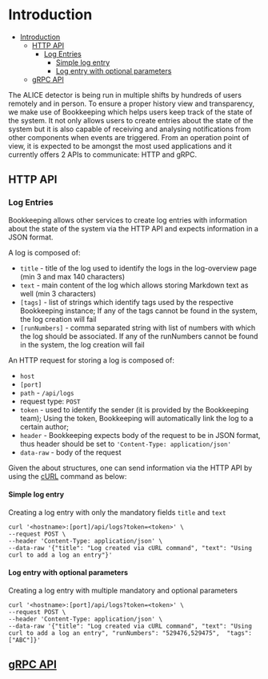 # Introduction


- [Introduction](#introduction)
  - [HTTP API](#http-api)
    - [Log Entries](#log-entries)
      - [Simple log entry](#simple-log-entry)
      - [Log entry with optional parameters](#log-entry-with-optional-parameters)
  - [gRPC API](#grpc-api)

The ALICE detector is being run in multiple shifts by hundreds of users remotely and in person. To ensure a proper history view and transparency, we make use of Bookkeeping which helps users keep track of the state of the system. It not only allows users to create entries about the state of the system but it is also capable of receiving and analysing notifications from other components when events are triggered. From an operation point of view, it is expected to be amongst the most used applications and it currently offers 2 APIs to communicate: HTTP and gRPC.

## HTTP API

### Log Entries

Bookkeeping allows other services to create log entries with information about the state of the system via the HTTP API and expects information in a JSON format.

A log is composed of:
- `title` - title of the log used to identify the logs in the log-overview page (min 3 and max 140 characters)
- `text` - main content of the log which allows storing Markdown text as well (min 3 characters)
- `[tags]` - list of strings which identify tags used by the respective Bookkeeping instance; If any of the tags cannot be found in the system, the log creation will fail
- `[runNumbers]` - comma separated string with list of numbers with which the log should be associated. If any of the runNumbers cannot be found in the system, the log creation will fail

An HTTP request for storing a log is composed of:
- `host`
- `[port]`
- `path` - `/api/logs`
- request type: `POST`
- `token` - used to identify the sender (it is provided by the Bookkeeping team); Using the token, Bookkeeping will automatically link the log to a certain author;
- `header` - Bookkeeping expects body of the request to be in JSON format, thus header should be set to `'Content-Type: application/json'`
- `data-raw` - body of the request

Given the about structures, one can send information via the HTTP API by using the [cURL](https://curl.se/docs/manpage.html) command as below:

#### Simple log entry
Creating a log entry with only the mandatory fields `title` and `text`
``` 
curl '<hostname>:[port]/api/logs?token=<token>' \
--request POST \
--header 'Content-Type: application/json' \
--data-raw '{"title": "Log created via cURL command", "text": "Using curl to add a log an entry"}'
```

#### Log entry with optional parameters
Creating a log entry with multiple mandatory and optional parameters
``` 
curl '<hostname>:[port]/api/logs?token=<token>' \
--request POST \
--header 'Content-Type: application/json' \
--data-raw '{"title": "Log created via cURL command", "text": "Using curl to add a log an entry", "runNumbers": "529476,529475",  "tags": ["ABC"]}'
```

## [gRPC API](grpc.md)